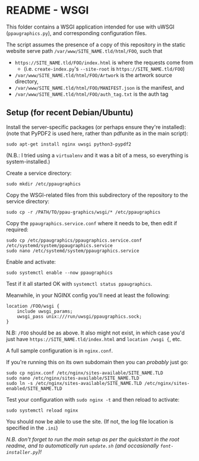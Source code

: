 # README - WSGI

This folder contains a WSGI application intended for use with uWSGI (`ppaugraphics.py`), and corresponding configuration files.

The script assumes the presence of a copy of this repository in the static website serve path `/var/www/SITE_NAME.tld/html/FOO`, such that
- `https://SITE_NAME.tld/FOO/index.html` is where the requests come from
  - (i.e. `create-index.py`'s `--site-root` is `https://SITE_NAME.tld/FOO`)
- `/var/www/SITE_NAME.tld/html/FOO/Artwork` is the artwork source directory,
- `/var/www/SITE_NAME.tld/html/FOO/MANIFEST.json` is the manifest, and
- `/var/www/SITE_NAME.tld/html/FOO/auth_tag.txt` is the auth tag

## Setup (for recent Debian/Ubuntu)

Install the server-specific packages (or perhaps ensure they're installed):
(note that PyPDF2 is used here, rather than pdfunite as in the main script):

    sudo apt-get install nginx uwsgi python3-pypdf2

(N.B.: I tried using a `virtualenv` and it was a bit of a mess, so everything is system-installed.)

Create a service directory:

    sudo mkdir /etc/ppaugraphics

Copy the WSGI-related files from this subdirectory of the repository to the service directory:

    sudo cp -r /PATH/TO/ppau-graphics/wsgi/* /etc/ppaugraphics

Copy the `ppaugraphics.service.conf` where it needs to be, then edit if required:

    sudo cp /etc/ppaugraphics/ppaugraphics.service.conf /etc/systemd/system/ppaugraphics.service
    sudo nano /etc/systemd/system/ppaugraphics.service

Enable and activate:

    sudo systemctl enable --now ppaugraphics

Test if it all started OK with `systemctl status ppaugraphics`.

Meanwhile, in your NGINX config you'll need at least the following:

	location /FOO/wsgi {
		include uwsgi_params;
		uwsgi_pass unix:///run/uwsgi/ppaugraphics.sock;
	}

N.B: `/FOO` should be as above. It also might not exist, in which case you'd just have `https://SITE_NAME.tld/index.html` and `location /wsgi {`, etc.

A full sample configuration is in `nginx.conf`.

If you're running this on its own subdomain then you can *probably* just go:

    sudo cp nginx.conf /etc/nginx/sites-available/SITE_NAME.TLD
    sudo nano /etc/nginx/sites-available/SITE_NAME.TLD
    sudo ln -s /etc/nginx/sites-available/SITE_NAME.TLD /etc/nginx/sites-enabled/SITE_NAME.TLD

Test your configuration with `sudo nginx -t` and then reload to activate:

    sudo systemctl reload nginx

You should now be able to use the site. (If not, the log file location is specified in the `.ini`)

*N.B. don't forget to run the main setup as per the quickstart in the root readme, and to automatically run `update.sh` (and occasionally `font-installer.py`)!*
